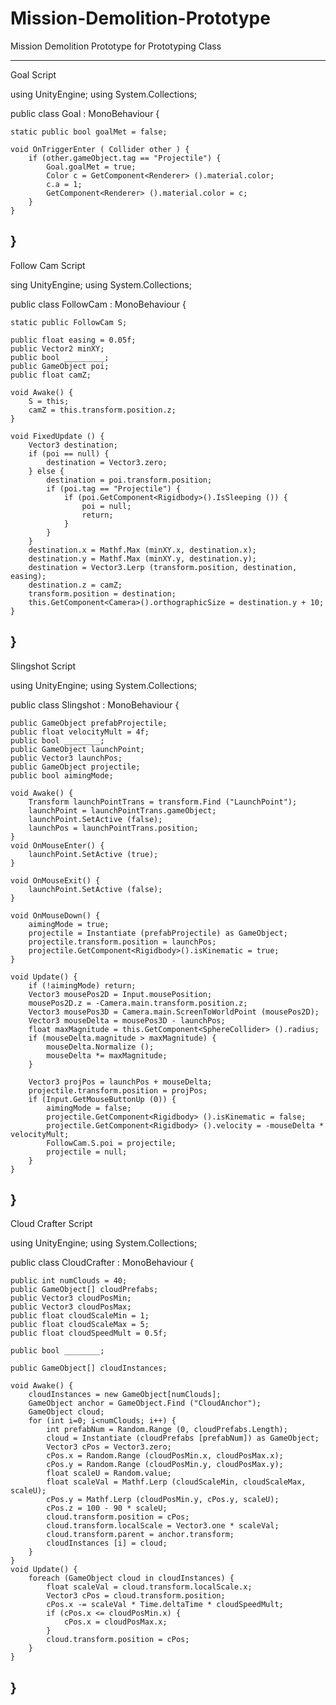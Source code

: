 # Mission-Demolition-Prototype
Mission Demolition Prototype for Prototyping Class

-----------------------------
Goal Script

using UnityEngine;
using System.Collections;

public class Goal : MonoBehaviour {

	static public bool goalMet = false;

	void OnTriggerEnter ( Collider other ) {
		if (other.gameObject.tag == "Projectile") {
			Goal.goalMet = true;
			Color c = GetComponent<Renderer> ().material.color;
			c.a = 1;
			GetComponent<Renderer> ().material.color = c;
		}
	}
}
------------------------------------
Follow Cam Script

sing UnityEngine;
using System.Collections;

public class FollowCam : MonoBehaviour {

	static public FollowCam S;

	public float easing = 0.05f;
	public Vector2 minXY;
	public bool _________;
	public GameObject poi;
	public float camZ;

	void Awake() {
		S = this;
		camZ = this.transform.position.z;
	}
	
	void FixedUpdate () {
		Vector3 destination;
		if (poi == null) {
			destination = Vector3.zero;
		} else {
			destination = poi.transform.position;
			if (poi.tag == "Projectile") {
				if (poi.GetComponent<Rigidbody>().IsSleeping ()) {
					poi = null;
					return;
				}
			}
		}
		destination.x = Mathf.Max (minXY.x, destination.x);
		destination.y = Mathf.Max (minXY.y, destination.y);
		destination = Vector3.Lerp (transform.position, destination, easing);
		destination.z = camZ;
		transform.position = destination;
		this.GetComponent<Camera>().orthographicSize = destination.y + 10;
	}
}
----------------------------
Slingshot Script

using UnityEngine;
using System.Collections;

public class Slingshot : MonoBehaviour {

	public GameObject prefabProjectile;
	public float velocityMult = 4f;
	public bool ________;
	public GameObject launchPoint;
	public Vector3 launchPos;
	public GameObject projectile;
	public bool aimingMode;

	void Awake() {
		Transform launchPointTrans = transform.Find ("LaunchPoint");
		launchPoint = launchPointTrans.gameObject;
		launchPoint.SetActive (false);
		launchPos = launchPointTrans.position;
	}
	void OnMouseEnter() {
		launchPoint.SetActive (true);
	}

	void OnMouseExit() {
		launchPoint.SetActive (false);
	}

	void OnMouseDown() {
		aimingMode = true;
		projectile = Instantiate (prefabProjectile) as GameObject;
		projectile.transform.position = launchPos;
		projectile.GetComponent<Rigidbody>().isKinematic = true;
	}

	void Update() {
		if (!aimingMode) return;
		Vector3 mousePos2D = Input.mousePosition;
		mousePos2D.z = -Camera.main.transform.position.z;
		Vector3 mousePos3D = Camera.main.ScreenToWorldPoint (mousePos2D);
		Vector3 mouseDelta = mousePos3D - launchPos;
		float maxMagnitude = this.GetComponent<SphereCollider> ().radius;
		if (mouseDelta.magnitude > maxMagnitude) {
			mouseDelta.Normalize ();
			mouseDelta *= maxMagnitude;
		}

		Vector3 projPos = launchPos + mouseDelta;
		projectile.transform.position = projPos;
		if (Input.GetMouseButtonUp (0)) {
			aimingMode = false;
			projectile.GetComponent<Rigidbody> ().isKinematic = false;
			projectile.GetComponent<Rigidbody> ().velocity = -mouseDelta * velocityMult;
			FollowCam.S.poi = projectile;
			projectile = null;
		}
	}
}
------------------------
Cloud Crafter Script

using UnityEngine;
using System.Collections;

public class CloudCrafter : MonoBehaviour {

	public int numClouds = 40;
	public GameObject[] cloudPrefabs;
	public Vector3 cloudPosMin;
	public Vector3 cloudPosMax;
	public float cloudScaleMin = 1;
	public float cloudScaleMax = 5;
	public float cloudSpeedMult = 0.5f;

	public bool ________;

	public GameObject[] cloudInstances;

	void Awake() {
		cloudInstances = new GameObject[numClouds];
		GameObject anchor = GameObject.Find ("CloudAnchor");
		GameObject cloud;
		for (int i=0; i<numClouds; i++) {
			int prefabNum = Random.Range (0, cloudPrefabs.Length);
			cloud = Instantiate (cloudPrefabs [prefabNum]) as GameObject;
			Vector3 cPos = Vector3.zero;
			cPos.x = Random.Range (cloudPosMin.x, cloudPosMax.x);
			cPos.y = Random.Range (cloudPosMin.y, cloudPosMax.y);
			float scaleU = Random.value;
			float scaleVal = Mathf.Lerp (cloudScaleMin, cloudScaleMax, scaleU);
			cPos.y = Mathf.Lerp (cloudPosMin.y, cPos.y, scaleU);
			cPos.z = 100 - 90 * scaleU;
			cloud.transform.position = cPos;
			cloud.transform.localScale = Vector3.one * scaleVal;
			cloud.transform.parent = anchor.transform;
			cloudInstances [i] = cloud;
		}	
	}
	void Update() {
		foreach (GameObject cloud in cloudInstances) {
			float scaleVal = cloud.transform.localScale.x;
			Vector3 cPos = cloud.transform.position;
			cPos.x -= scaleVal * Time.deltaTime * cloudSpeedMult;
			if (cPos.x <= cloudPosMin.x) {
				cPos.x = cloudPosMax.x;
			}
			cloud.transform.position = cPos;
		}
	}
}
-----------------------------------------
